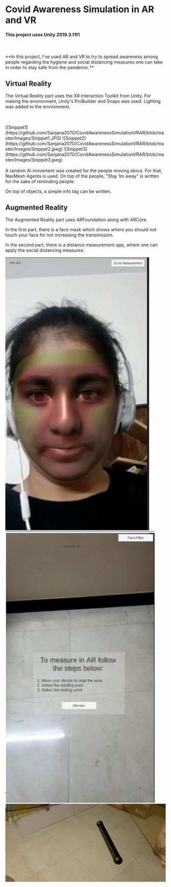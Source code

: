 <h1> Covid Awareness Simulation in AR and VR </h1>
 
 <h4>This project uses Unity 2019.3.11f1 </h4>
 <br>
 <br>
 **In this project, I've used AR and VR to try to spread awareness among people regarding the hygiene and social distancing measures one can take in order to stay safe from the pandemic.**
 
 <h2> Virtual Reality </h2>
 
 The Virtual Reality part uses the XR Interaction Toolkit from Unity. For making the environment, Unity's ProBuilder and Snaps was used. Lighting was added to the environment. 
 
 <br>
 <br>
![Snippet1](https://github.com/Sanjana2070/CovidAwarenessSimulationVRAR/blob/master/Images/Snippet1.JPG)
![Snippet2](https://github.com/Sanjana2070/CovidAwarenessSimulationVRAR/blob/master/Images/Snippet2.jpeg)
![Snippet3](https://github.com/Sanjana2070/CovidAwarenessSimulationVRAR/blob/master/Images/Snippet3.jpeg)

<br>
<br>
A random AI movement was created for the people moving about. For that, NavMesh Agents is used. On top of the people, "Stay 1m away" is written for the sake of reminding people. 

On top of objects, a simple info tag can be written.


<h2> Augmented Reality </h2>

The Augmented Reality part uses ARFoundation along with ARCore. <br>

In the first part, there is a face mask which shows where you should not touch your face for not increasing the transmission. <br>

In the second part, there is a distance measurement app, where one can apply the social distancing measures. <br>

![Snippet4](https://github.com/Sanjana2070/CovidAwarenessSimulationVRAR/blob/master/Images/Snippet4.jpeg)
![Snippet5](https://github.com/Sanjana2070/CovidAwarenessSimulationVRAR/blob/master/Images/Snippet5.jpeg)
![Snippet6](https://github.com/Sanjana2070/CovidAwarenessSimulationVRAR/blob/master/Images/Snippet6.jpeg)
